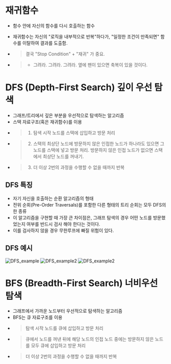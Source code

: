 # 재귀함수 
* 함수 안에 자신의 함수를 다시 호출하는 함수
* 재귀함수는 자신의 "로직을 내부적으로 반복"하다가, "일정한 조건이 만족되면" 함수를 이탈하여 결과를 도출함. 

* > 결국 "Stop Condition" + "재귀" 가 중요. 
* > + 그려라. 그려라. 그려라. 옆에 팬이 있으면 축복이 있을 것이다. 


# DFS (Depth-First Search) 깊이 우선 탐색
* 그래프/트리에서 깊은 부분을 우선적으로 탐색하는 알고리즘
* 스택 자료구조(혹은 재귀함수)를 이용
 * > 1. 탐색 시작 노드를 스택에 삽입하고 방문 처리
 * > 2. 스택의 최상단 노드에 방문하지 않은 인접한 노드가 하나라도 있으면 그 노드를 스택에 넣고 방문 처리.
 방문하지 않은 인접 노드가 없으면 스택에서 최상단 노드를 꺼내기.
 * > 3. 더 이상 2번의 과정을 수행할 수 없을 때까지 반복

## DFS 특징 
* 자기 자신을 호출하는 순환 알고리즘의 형태
* 전위 순회(Pre-Order Traversals)를 포함한 다른 형태의 트리 순회는 모두 DFS의 한 종류
* 이 알고리즘을 구현할 때 가장 큰 차이점은, 그래프 탐색의 경우 어떤 노드를 방문했었는지 여부를 반드시 검사 해야 한다는 것이다.
 * 이를 검사하지 않을 경우 무한루프에 빠질 위험이 있다.

## DFS 예시
![DFS_example](https://velog.velcdn.com/images%2Fcha-suyeon%2Fpost%2F6bf05f89-fd71-4395-9827-d63b6438d1b5%2Fimage.png)
![DFS_example2](https://velog.velcdn.com/images%2Fcha-suyeon%2Fpost%2Fa5ae30d6-0a49-433f-a15b-9d78dab6f471%2Fimage.png)
![DFS_example2](https://velog.velcdn.com/images%2Fcha-suyeon%2Fpost%2F8c38ced5-3e7c-4a6b-9eb5-d87c26ff132f%2Fimage.png)

# BFS (Breadth-First Search) 너비우선 탐색
* 그래프에서 가까운 노드부터 우선적으로 탐색하는 알고리즘
* BFS는 큐 자료구조를 이용
 * > 탐색 시작 노드를 큐에 삽입하고 방문 처리
 * > 큐에서 노드를 꺼낸 뒤에 해당 노드의 인접 노드 중에는 방문하지 않은 노드를 모두 큐에 삽입하고 방문 처리
 * > 더 이상 2번의 과정을 수행할 수 없을 때까지 반복
 